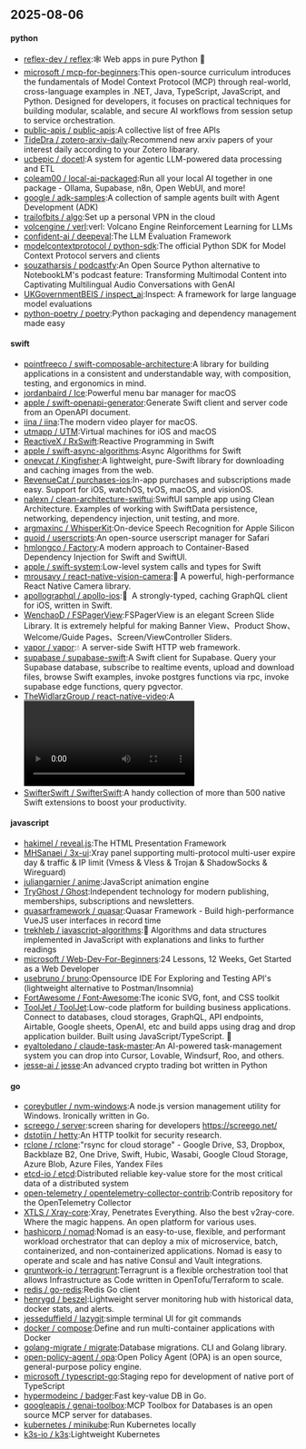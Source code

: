 ## 2025-08-06

#### python
* [reflex-dev / reflex](https://github.com/reflex-dev/reflex):🕸️ Web apps in pure Python 🐍
* [microsoft / mcp-for-beginners](https://github.com/microsoft/mcp-for-beginners):This open-source curriculum introduces the fundamentals of Model Context Protocol (MCP) through real-world, cross-language examples in .NET, Java, TypeScript, JavaScript, and Python. Designed for developers, it focuses on practical techniques for building modular, scalable, and secure AI workflows from session setup to service orchestration.
* [public-apis / public-apis](https://github.com/public-apis/public-apis):A collective list of free APIs
* [TideDra / zotero-arxiv-daily](https://github.com/TideDra/zotero-arxiv-daily):Recommend new arxiv papers of your interest daily according to your Zotero libarary.
* [ucbepic / docetl](https://github.com/ucbepic/docetl):A system for agentic LLM-powered data processing and ETL
* [coleam00 / local-ai-packaged](https://github.com/coleam00/local-ai-packaged):Run all your local AI together in one package - Ollama, Supabase, n8n, Open WebUI, and more!
* [google / adk-samples](https://github.com/google/adk-samples):A collection of sample agents built with Agent Development (ADK)
* [trailofbits / algo](https://github.com/trailofbits/algo):Set up a personal VPN in the cloud
* [volcengine / verl](https://github.com/volcengine/verl):verl: Volcano Engine Reinforcement Learning for LLMs
* [confident-ai / deepeval](https://github.com/confident-ai/deepeval):The LLM Evaluation Framework
* [modelcontextprotocol / python-sdk](https://github.com/modelcontextprotocol/python-sdk):The official Python SDK for Model Context Protocol servers and clients
* [souzatharsis / podcastfy](https://github.com/souzatharsis/podcastfy):An Open Source Python alternative to NotebookLM's podcast feature: Transforming Multimodal Content into Captivating Multilingual Audio Conversations with GenAI
* [UKGovernmentBEIS / inspect_ai](https://github.com/UKGovernmentBEIS/inspect_ai):Inspect: A framework for large language model evaluations
* [python-poetry / poetry](https://github.com/python-poetry/poetry):Python packaging and dependency management made easy

#### swift
* [pointfreeco / swift-composable-architecture](https://github.com/pointfreeco/swift-composable-architecture):A library for building applications in a consistent and understandable way, with composition, testing, and ergonomics in mind.
* [jordanbaird / Ice](https://github.com/jordanbaird/Ice):Powerful menu bar manager for macOS
* [apple / swift-openapi-generator](https://github.com/apple/swift-openapi-generator):Generate Swift client and server code from an OpenAPI document.
* [iina / iina](https://github.com/iina/iina):The modern video player for macOS.
* [utmapp / UTM](https://github.com/utmapp/UTM):Virtual machines for iOS and macOS
* [ReactiveX / RxSwift](https://github.com/ReactiveX/RxSwift):Reactive Programming in Swift
* [apple / swift-async-algorithms](https://github.com/apple/swift-async-algorithms):Async Algorithms for Swift
* [onevcat / Kingfisher](https://github.com/onevcat/Kingfisher):A lightweight, pure-Swift library for downloading and caching images from the web.
* [RevenueCat / purchases-ios](https://github.com/RevenueCat/purchases-ios):In-app purchases and subscriptions made easy. Support for iOS, watchOS, tvOS, macOS, and visionOS.
* [nalexn / clean-architecture-swiftui](https://github.com/nalexn/clean-architecture-swiftui):SwiftUI sample app using Clean Architecture. Examples of working with SwiftData persistence, networking, dependency injection, unit testing, and more.
* [argmaxinc / WhisperKit](https://github.com/argmaxinc/WhisperKit):On-device Speech Recognition for Apple Silicon
* [quoid / userscripts](https://github.com/quoid/userscripts):An open-source userscript manager for Safari
* [hmlongco / Factory](https://github.com/hmlongco/Factory):A modern approach to Container-Based Dependency Injection for Swift and SwiftUI.
* [apple / swift-system](https://github.com/apple/swift-system):Low-level system calls and types for Swift
* [mrousavy / react-native-vision-camera](https://github.com/mrousavy/react-native-vision-camera):📸 A powerful, high-performance React Native Camera library.
* [apollographql / apollo-ios](https://github.com/apollographql/apollo-ios):📱  A strongly-typed, caching GraphQL client for iOS, written in Swift.
* [WenchaoD / FSPagerView](https://github.com/WenchaoD/FSPagerView):FSPagerView is an elegant Screen Slide Library. It is extremely helpful for making Banner View、Product Show、Welcome/Guide Pages、Screen/ViewController Sliders.
* [vapor / vapor](https://github.com/vapor/vapor):💧 A server-side Swift HTTP web framework.
* [supabase / supabase-swift](https://github.com/supabase/supabase-swift):A Swift client for Supabase. Query your Supabase database, subscribe to realtime events, upload and download files, browse Swift examples, invoke postgres functions via rpc, invoke supabase edge functions, query pgvector.
* [TheWidlarzGroup / react-native-video](https://github.com/TheWidlarzGroup/react-native-video):A <Video /> component for react-native
* [SwifterSwift / SwifterSwift](https://github.com/SwifterSwift/SwifterSwift):A handy collection of more than 500 native Swift extensions to boost your productivity.

#### javascript
* [hakimel / reveal.js](https://github.com/hakimel/reveal.js):The HTML Presentation Framework
* [MHSanaei / 3x-ui](https://github.com/MHSanaei/3x-ui):Xray panel supporting multi-protocol multi-user expire day & traffic & IP limit (Vmess & Vless & Trojan & ShadowSocks & Wireguard)
* [juliangarnier / anime](https://github.com/juliangarnier/anime):JavaScript animation engine
* [TryGhost / Ghost](https://github.com/TryGhost/Ghost):Independent technology for modern publishing, memberships, subscriptions and newsletters.
* [quasarframework / quasar](https://github.com/quasarframework/quasar):Quasar Framework - Build high-performance VueJS user interfaces in record time
* [trekhleb / javascript-algorithms](https://github.com/trekhleb/javascript-algorithms):📝 Algorithms and data structures implemented in JavaScript with explanations and links to further readings
* [microsoft / Web-Dev-For-Beginners](https://github.com/microsoft/Web-Dev-For-Beginners):24 Lessons, 12 Weeks, Get Started as a Web Developer
* [usebruno / bruno](https://github.com/usebruno/bruno):Opensource IDE For Exploring and Testing API's (lightweight alternative to Postman/Insomnia)
* [FortAwesome / Font-Awesome](https://github.com/FortAwesome/Font-Awesome):The iconic SVG, font, and CSS toolkit
* [ToolJet / ToolJet](https://github.com/ToolJet/ToolJet):Low-code platform for building business applications. Connect to databases, cloud storages, GraphQL, API endpoints, Airtable, Google sheets, OpenAI, etc and build apps using drag and drop application builder. Built using JavaScript/TypeScript. 🚀
* [eyaltoledano / claude-task-master](https://github.com/eyaltoledano/claude-task-master):An AI-powered task-management system you can drop into Cursor, Lovable, Windsurf, Roo, and others.
* [jesse-ai / jesse](https://github.com/jesse-ai/jesse):An advanced crypto trading bot written in Python

#### go
* [coreybutler / nvm-windows](https://github.com/coreybutler/nvm-windows):A node.js version management utility for Windows. Ironically written in Go.
* [screego / server](https://github.com/screego/server):screen sharing for developers https://screego.net/
* [dstotijn / hetty](https://github.com/dstotijn/hetty):An HTTP toolkit for security research.
* [rclone / rclone](https://github.com/rclone/rclone):"rsync for cloud storage" - Google Drive, S3, Dropbox, Backblaze B2, One Drive, Swift, Hubic, Wasabi, Google Cloud Storage, Azure Blob, Azure Files, Yandex Files
* [etcd-io / etcd](https://github.com/etcd-io/etcd):Distributed reliable key-value store for the most critical data of a distributed system
* [open-telemetry / opentelemetry-collector-contrib](https://github.com/open-telemetry/opentelemetry-collector-contrib):Contrib repository for the OpenTelemetry Collector
* [XTLS / Xray-core](https://github.com/XTLS/Xray-core):Xray, Penetrates Everything. Also the best v2ray-core. Where the magic happens. An open platform for various uses.
* [hashicorp / nomad](https://github.com/hashicorp/nomad):Nomad is an easy-to-use, flexible, and performant workload orchestrator that can deploy a mix of microservice, batch, containerized, and non-containerized applications. Nomad is easy to operate and scale and has native Consul and Vault integrations.
* [gruntwork-io / terragrunt](https://github.com/gruntwork-io/terragrunt):Terragrunt is a flexible orchestration tool that allows Infrastructure as Code written in OpenTofu/Terraform to scale.
* [redis / go-redis](https://github.com/redis/go-redis):Redis Go client
* [henrygd / beszel](https://github.com/henrygd/beszel):Lightweight server monitoring hub with historical data, docker stats, and alerts.
* [jesseduffield / lazygit](https://github.com/jesseduffield/lazygit):simple terminal UI for git commands
* [docker / compose](https://github.com/docker/compose):Define and run multi-container applications with Docker
* [golang-migrate / migrate](https://github.com/golang-migrate/migrate):Database migrations. CLI and Golang library.
* [open-policy-agent / opa](https://github.com/open-policy-agent/opa):Open Policy Agent (OPA) is an open source, general-purpose policy engine.
* [microsoft / typescript-go](https://github.com/microsoft/typescript-go):Staging repo for development of native port of TypeScript
* [hypermodeinc / badger](https://github.com/hypermodeinc/badger):Fast key-value DB in Go.
* [googleapis / genai-toolbox](https://github.com/googleapis/genai-toolbox):MCP Toolbox for Databases is an open source MCP server for databases.
* [kubernetes / minikube](https://github.com/kubernetes/minikube):Run Kubernetes locally
* [k3s-io / k3s](https://github.com/k3s-io/k3s):Lightweight Kubernetes
